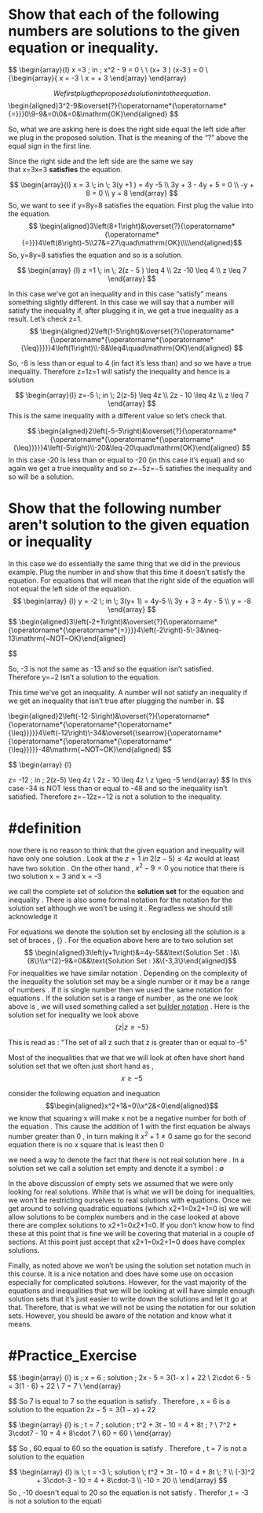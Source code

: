 # Show that each of the following numbers are solutions to the given equation or inequality.

$$
\begin{array}{l}
x =3  \; in \;  x^2   - 9   =  0  \\ \\
(x+ 3 ) (x-3 ) =  0   \\
\{\begin{array}\{
x =  -3   \\
x = + 3
\end{array}
\end{array}

 $$
We first plug the proposed solution into the equation.
 $$
 \begin{aligned}3^2-9&\overset{?}{\operatorname*{\operatorname*{=}}}0\\9-9&=0\\0&=0&\mathrm{OK}\end{aligned}
 $$
 
So, what we are asking here is does the right side equal the left side after we plug in the proposed solution. That is the meaning of the “?” above the equal sign in the first line.

Since the right side and the left side are the same we say that x=3x=3 **satisfies** the equation. 




$$
\begin{array}{l}
 x = 3  \;   in  \;  3(y +1 )   =  4y  -5   \\
3y  + 3    - 4y  +  5   = 0   \\
-y  + 8  = 0   \\
y  = 8  
\end{array}
$$ So, we want to see if y=8y=8 satisfies the equation. First plug the value into the equation.
$$
\begin{aligned}3\left(8+1\right)&\overset{?}{\operatorname*{\operatorname*{=}}}4\left(8\right)-5\\27&=27\quad\mathrm{OK}\\\\\end{aligned}$$
So, y=8y=8 satisfies the equation and so is a solution.




$$
\begin{array} {l}
z =1    \;  in \;   2(z - 5 )  \leq 4 \\
2z -10   \leq 4  \\
z  \leq  7 
\end{array}
$$

In this case we’ve got an inequality and in this case “satisfy” means something slightly different. In this case we will say that a number will satisfy the inequality if, after plugging it in, we get a true inequality as a result. 
Let’s check z=1.
$$
\begin{aligned}2\left(1-5\right)&\overset{?}{\operatorname*{\operatorname*{\operatorname*{\operatorname*{\leq}}}}}4\left(1\right)\\-8&\leq4\quad\mathrm{OK}\end{aligned}
$$

So, -8 is less than or equal to 4 (in fact it’s less than) and so we have a true inequality. Therefore z=1z=1 will satisfy the inequality and hence is a solution 



$$
\begin{array}{l}
z=-5 \; in \;  2(z-5) \leq  4z \\
2z - 10  \leq 4z  \\
z  \leq 7   
\end{array}
$$This is the same inequality with a different value so let’s check that.

$$
\begin{aligned}2\left(-5-5\right)&\overset{?}{\operatorname*{\operatorname*{\operatorname*{\operatorname*{\leq}}}}}4\left(-5\right)\\-20&\leq-20\quad\mathrm{OK}\end{aligned}
$$
In this case -20 is less than or equal to -20 (in this case it’s equal) and so again we get a true inequality and so z=−5z=−5 satisfies the inequality and so will be a solution.



# Show that the following number aren't solution  to the given equation or inequality 
In this case we do essentially the same thing that we did in the previous example. Plug the number in and show that this time it doesn’t satisfy the equation. For equations that will mean that the right side of the equation will not equal the left side of the equation.
$$
\begin{array} {l}
y  =  -2  \;  in  \; 3(y+ 1)  = 4y-5  \\
3y +  3  = 4y - 5   \\
y = -8
\end{array} 
$$
$$
\begin{aligned}3\left(-2+1\right)&\overset{?}{\operatorname*{\operatorname*{\operatorname*{=}}}}4\left(-2\right)-5\\-3&\neq-13\mathrm{~NOT~OK}\end{aligned}

$$

So, -3 is not the same as -13 and so the equation isn’t satisfied. Therefore y=−2 isn’t a solution to the equation.



This time we’ve got an inequality. A number will not satisfy an inequality if we get an inequality that isn’t true after plugging the number in. 
$$

\begin{aligned}2\left(-12-5\right)&\overset{?}{\operatorname*{\operatorname*{\operatorname*{\operatorname*{\leq}}}}}4\left(-12\right)\\-34&\overset{\searrow}{\operatorname*{\operatorname*{\operatorname*{\operatorname*{\leq}}}}}-48\mathrm{~NOT~OK}\end{aligned}
$$



$$
\begin{array} {l}

z=  -12  \;  in  \;  2(z-5)  \leq  4z  \\
2z  - 10  \leq 4z   \\
z  \geq -5 
\end{array} 
$$
In this case -34 is NOT less than or equal to -48 and so the inequality isn’t satisfied. Therefore z=−12z=−12 is not a solution to the inequality.


# #definition  
now there is no reason to think that  the given equation and inequality will have only one solution . Look at the  $z   = 1   \;  in \;  2(z-5)  \leq  4z$  would at least have two solution . On the other hand , 
$x^2  - 9= 0$  you notice that there is two solution x = 3 and x = -3 

we call the complete set of solution the **solution set** for the equation and inequality . There is also some formal notation for the notation for the solution set although we won't be using it . Regradless we should still acknowledge it  


For equations we denote the solution set by enclosing all the solution is a set of braces , {} . For the equation above here are to two solution set 
$$
\begin{aligned}3\left(y+1\right)&=4y-5&&\text{Solution Set : }&\{8\}\\x^{2}-9&=0&&\text{Solution Set : }&\{-3,3\}\end{aligned}$$
For inequalities  we have similar notation . Depending on the complexity of the inequality the solution set may be a single number or it may be a range of numbers . If it is single number then we used the same notation for equations . If the solution set is a range of number   ,  as the  one we look above  is , we will used something called a set [builder notation](https://www.mathwords.com/s/set_builder_notation.htm) .  Here is the solution set for inequality we look above 
$$\{z|z\geq-5\}$$

This  is read as : "The  set of all z such  that z  is greater  than or equal  to   -5" 


Most of the inequalities that we that  we will look  at often have short hand solution set  that we often just short hand as  , 
$$x \geq -5$$

consider the following equation and inequation 
$$\begin{aligned}x^2+1&=0\\x^2&<0\end{aligned}$$
we know that squaring x will make x not be a negative number   for both of the equation . This cause the addition of 1 with the first equation be always number greater than 0 , in turn making it $x^2  +  1 \ne 0$  same go for the second equation there is no x square that is least then 0 


we need a way to denote the fact that there is not real solution here . In a solution set we call  a solution set empty and denote it a symbol : $\emptyset$   



In the above discussion of empty sets we assumed that we were only looking for real solutions. While that is what we will be doing for inequalities, we won’t be restricting ourselves to real solutions with equations. Once we get around to solving quadratic equations (which x2+1=0x2+1=0 is) we will allow solutions to be complex numbers and in the case looked at above there are complex solutions to x2+1=0x2+1=0. If you don’t know how to find these at this point that is fine we will be covering that material in a couple of sections. At this point just accept that x2+1=0x2+1=0 does have complex solutions.

Finally, as noted above we won’t be using the solution set notation much in this course. It is a nice notation and does have some use on occasion especially for complicated solutions. However, for the vast majority of the equations and inequalities that we will be looking at will have simple enough solution sets that it’s just easier to write down the solutions and let it go at that. Therefore, that is what we will not be using the notation for our solution sets. However, you should be aware of the notation and know what it means.


# #Practice_Exercise   



$$
\begin{array} {l}
is \; x  = 6  \; solution  \; 2x  - 5  = 3(1- x )   + 22    \\
2\cdot 6  - 5 =  3(1 - 6) + 22  \\ 
7   =  7 \\
\end{array}

$$
So  7 is equal to 7 so the  equation  is satisfy . Therefore ,    x = 6 is a solution to the equation $2x  - 5  = 3(1- x )   + 22$ 

$$
\begin{array} {l}
is \; t =  7  \; solution  \; t^2  + 3t  - 10   =  4 + 8t \; ?    \\
7^2  + 3\cdot7  - 10   =  4 + 8\cdot 7    \\ 
60   =  60 \\
\end{array}

$$ 
So ,  60  equal to  60  so the equation is  satisfy . Therefore , t = 7 is  not a solution to the equation 

$$
\begin{array} {l}
is \; t =  -3 \; solution  \; t^2  + 3t  - 10   =  4 + 8t \; ?    \\
(-3)^2  + 3\cdot-3  - 10   =  4 + 8\cdot-3    \\ 
-10    =  20   \\
\end{array}
$$
So ,  -10  doesn't equal to  20  so the equation is not  satisfy . Therefor  ,t  = -3  is not a solution to the equati